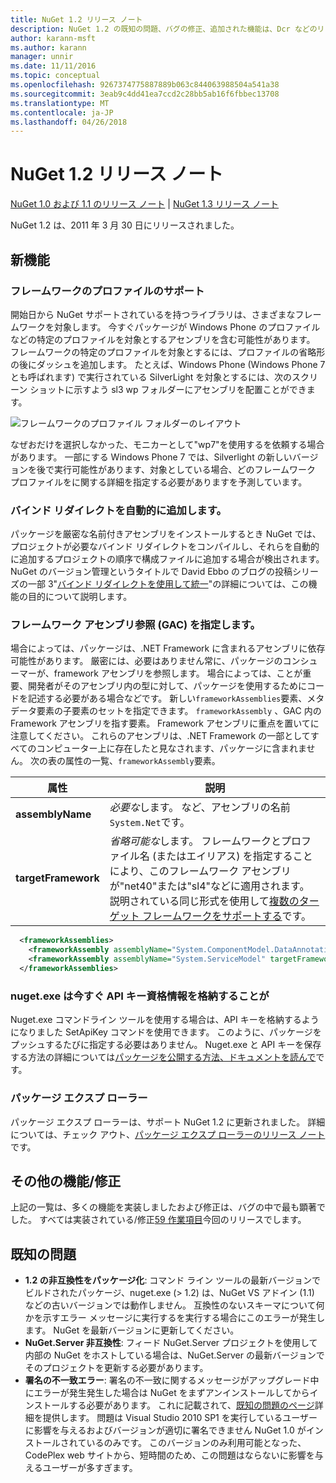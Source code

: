 ```yaml
---
title: NuGet 1.2 リリース ノート
description: NuGet 1.2 の既知の問題、バグの修正、追加された機能は、Dcr などのリリース ノートです。
author: karann-msft
ms.author: karann
manager: unnir
ms.date: 11/11/2016
ms.topic: conceptual
ms.openlocfilehash: 9267374775887889b063c844063988504a541a38
ms.sourcegitcommit: 3eab9c4dd41ea7ccd2c28bb5ab16f6fbbec13708
ms.translationtype: MT
ms.contentlocale: ja-JP
ms.lasthandoff: 04/26/2018
---
```

# <a name="nuget-12-release-notes"></a>NuGet 1.2 リリース ノート

[NuGet 1.0 および 1.1 のリリース ノート](../release-notes/nuget-1.1.md) | [NuGet 1.3 リリース ノート](../release-notes/nuget-1.3.md)

NuGet 1.2 は、2011 年 3 月 30 日にリリースされました。

## <a name="new-features"></a>新機能

### <a name="framework-profile-support"></a>フレームワークのプロファイルのサポート

開始日から NuGet サポートされているを持つライブラリは、さまざまなフレームワークを対象します。 今すぐパッケージが Windows Phone のプロファイルなどの特定のプロファイルを対象とするアセンブリを含む可能性があります。 フレームワークの特定のプロファイルを対象とするには、プロファイルの省略形の後にダッシュを追加します。 たとえば、Windows Phone (Windows Phone 7 とも呼ばれます) で実行されている SilverLight を対象とするには、次のスクリーン ショットに示すよう sl3 wp フォルダーにアセンブリを配置ことができます。

![フレームワークのプロファイル フォルダーのレイアウト](./media/framework-profile-support.png)

なぜおだけを選択しなかった、モニカーとして"wp7"を使用するを依頼する場合があります。 一部にする Windows Phone 7 では、Silverlight の新しいバージョンを後で実行可能性があります、対象としている場合、どのフレームワーク プロファイルをに関する詳細を指定する必要がありますを予測しています。

### <a name="automatically-add-binding-redirects"></a>バインド リダイレクトを自動的に追加します。

パッケージを厳密な名前付きアセンブリをインストールするとき NuGet では、プロジェクトが必要なバインド リダイレクトをコンパイルし、それらを自動的に追加するプロジェクトの順序で構成ファイルに追加する場合が検出されます。 NuGet のバージョン管理というタイトルで David Ebbo のブログの投稿シリーズの一部 3"[バインド リダイレクトを使用して統一](http://blog.davidebbo.com/2011/01/nuget-versioning-part-3-unification-via.html)"の詳細については、この機能の目的について説明します。

<a name="framework-assembly-refs"></a>

### <a name="specifying-framework-assembly-references-gac"></a>フレームワーク アセンブリ参照 (GAC) を指定します。

場合によっては、パッケージは、.NET Framework に含まれるアセンブリに依存可能性があります。 厳密には、必要はありません常に、パッケージのコンシューマーが、framework アセンブリを参照します。 場合によっては、ことが重要、開発者がそのアセンブリ内の型に対して、パッケージを使用するためにコードを記述する必要がある場合などです。 新しい`frameworkAssemblies`要素、メタデータ要素の子要素のセットを指定できます。 `frameworkAssembly` 、GAC 内の Framework アセンブリを指す要素。 Framework アセンブリに重点を置いてに注意してください。
これらのアセンブリは、.NET Framework の一部としてすべてのコンピューター上に存在したと見なされます、パッケージに含まれません。 次の表の属性の一覧、`frameworkAssembly`要素。


|属性 |説明|
|----------------|-----------|
|**assemblyName**|*必要な*します。 など、アセンブリの名前`System.Net`です。|
|**targetFramework**|*省略可能な*します。 フレームワークとプロファイル名 (またはエイリアス) を指定することにより、このフレームワーク アセンブリが"net40"または"sl4"などに適用されます。 説明されている同じ形式を使用して[複数のターゲット フレームワークをサポートする](../create-packages/supporting-multiple-target-frameworks.md)です。|

```xml
  <frameworkAssemblies>
    <frameworkAssembly assemblyName="System.ComponentModel.DataAnnotations" targetFramework="net40" />
    <frameworkAssembly assemblyName="System.ServiceModel" targetFramework="net40" />
  </frameworkAssemblies>
```

### <a name="nugetexe-now-is-able-to-store-api-key-credentials"></a>nuget.exe は今すぐ API キー資格情報を格納することが

Nuget.exe コマンドライン ツールを使用する場合は、API キーを格納するようになりました SetApiKey コマンドを使用できます。 このように、パッケージをプッシュするたびに指定する必要はありません。 Nuget.exe と API キーを保存する方法の詳細については[パッケージを公開する方法、ドキュメントを読んで](../create-packages/publish-a-package.md)です。

### <a name="package-explorer"></a>パッケージ エクスプ ローラー
パッケージ エクスプ ローラーは、サポート NuGet 1.2 に更新されました。 詳細については、チェック アウト、[パッケージ エクスプ ローラーのリリース ノート](http://nuget.codeplex.com/wikipage?title=New%20features%20in%20NuGet%20Package%20Explorer%201.0)です。

## <a name="other-featuresfixes"></a>その他の機能/修正

上記の一覧は、多くの機能を実装しましたおよび修正は、バグの中で最も顕著でした。 すべては実装されている/修正[59 作業項目](http://nuget.codeplex.com/workitem/list/advanced?keyword=&status=All&type=All&priority=All&release=NuGet%201.2&assignedTo=All&component=All&sortField=Votes&sortDirection=Descending&page=0)今回のリリースでします。

## <a name="known-issues"></a>既知の問題

* **1.2 の非互換性をパッケージ化**: コマンド ライン ツールの最新バージョンでビルドされたパッケージ、nuget.exe (> 1.2) は、NuGet VS アドイン (1.1) などの古いバージョンでは動作しません。 互換性のないスキーマについて何かを示すエラー メッセージに実行するを実行する場合にこのエラーが発生します。 NuGet を最新バージョンに更新してください。
* **NuGet.Server 非互換性**: フィード NuGet.Server プロジェクトを使用して内部の NuGet をホストしている場合は、NuGet.Server の最新バージョンでそのプロジェクトを更新する必要があります。
* **署名の不一致エラー**: 署名の不一致に関するメッセージがアップグレード中にエラーが発生発生した場合は NuGet をまずアンインストールしてからインストールする必要があります。 これに記載されて、[既知の問題のページ](../release-notes/known-issues.md)詳細を提供します。 問題は Visual Studio 2010 SP1 を実行しているユーザーに影響を与えるおよびバージョンが適切に署名できません NuGet 1.0 がインストールされているのみです。 このバージョンのみ利用可能となった、CodePlex web サイトから、短時間のため、この問題はならないに影響を与えるユーザーが多すぎます。